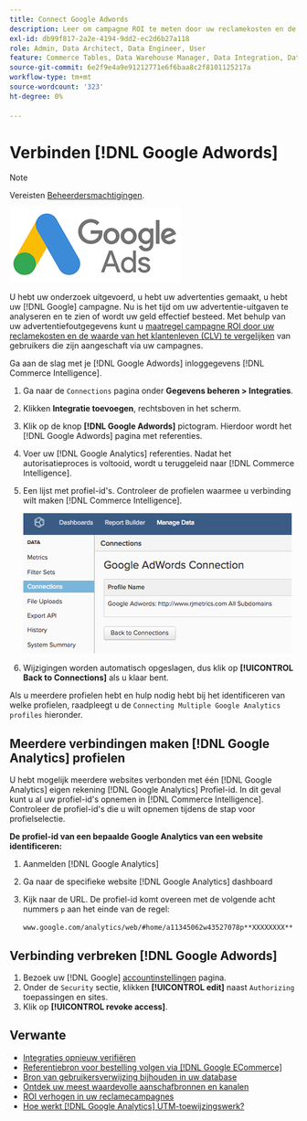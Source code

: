 ```yaml
---
title: Connect Google Adwords
description: Leer om campagne ROI te meten door uw reclamekosten en de waarde van de klantenlevensduur (CLV) van gebruikers te vergelijken die van uw campagnes worden verworven.
exl-id: db99f817-2a2e-4194-9dd2-ec2d6b27a118
role: Admin, Data Architect, Data Engineer, User
feature: Commerce Tables, Data Warehouse Manager, Data Integration, Data Import/Export
source-git-commit: 6e2f9e4a9e91212771e6f6baa8c2f8101125217a
workflow-type: tm+mt
source-wordcount: '323'
ht-degree: 0%

---
```


# Verbinden [!DNL Google Adwords]

>[!NOTE]
>
>Vereisten [Beheerdersmachtigingen](../../../administrator/user-management/user-management.md).

![](../../../assets/Google_Adwords_logo.png)

U hebt uw onderzoek uitgevoerd, u hebt uw advertenties gemaakt, u hebt uw [!DNL Google] campagne. Nu is het tijd om uw advertentie-uitgaven te analyseren en te zien of wordt uw geld effectief besteed. Met behulp van uw advertentiefoutgegevens kunt u [maatregel campagne ROI door uw reclamekosten en de waarde van het klantenleven (CLV) te vergelijken](../../analysis/roi-ad-camp.md) van gebruikers die zijn aangeschaft via uw campagnes.

Ga aan de slag met je [!DNL Google Adwords] inloggegevens [!DNL Commerce Intelligence].

1. Ga naar de `Connections` pagina onder **Gegevens beheren > Integraties**.
1. Klikken **Integratie toevoegen**, rechtsboven in het scherm.
1. Klik op de knop **[!DNL Google Adwords]** pictogram. Hierdoor wordt het [!DNL Google Adwords] pagina met referenties.
1. Voer uw [!DNL Google Analytics] referenties. Nadat het autorisatieproces is voltooid, wordt u teruggeleid naar [!DNL Commerce Intelligence].
1. Een lijst met profiel-id&#39;s. Controleer de profielen waarmee u verbinding wilt maken [!DNL Commerce Intelligence].

   ![](../../../assets/cnnct-profile.png)

1. Wijzigingen worden automatisch opgeslagen, dus klik op **[!UICONTROL Back to Connections]** als u klaar bent.

Als u meerdere profielen hebt en hulp nodig hebt bij het identificeren van welke profielen, raadpleegt u de `Connecting Multiple Google Analytics profiles` hieronder.

## Meerdere verbindingen maken [!DNL Google Analytics] profielen

U hebt mogelijk meerdere websites verbonden met één [!DNL Google Analytics] eigen rekening [!DNL Google Analytics] Profiel-id. In dit geval kunt u al uw profiel-id&#39;s opnemen in [!DNL Commerce Intelligence]. Controleer de profiel-id&#39;s die u wilt opnemen tijdens de stap voor profielselectie.

**De profiel-id van een bepaalde Google Analytics van een website identificeren:**

1. Aanmelden [!DNL Google Analytics]
1. Ga naar de specifieke website [!DNL Google Analytics] dashboard
1. Kijk naar de URL. De profiel-id komt overeen met de volgende acht nummers `p` aan het einde van de regel:

   `www.google.com/analytics/web/#home/a11345062w43527078p**XXXXXXXX**`

## Verbinding verbreken [!DNL Google Adwords]

1. Bezoek uw [!DNL Google] [accountinstellingen](https://www.google.com/account/about/?hl=en) pagina.
1. Onder de `Security` sectie, klikken **[!UICONTROL edit]** naast `Authorizing` toepassingen en sites.
1. Klik op **[!UICONTROL revoke access]**.

## Verwante

* [Integraties opnieuw verifiëren](https://experienceleague.adobe.com/docs/commerce-knowledge-base/kb/how-to/mbi-reauthenticating-integrations.html)
* [Referentiebron voor bestelling volgen via [!DNL Google ECommerce]](../integrations/google-ecommerce.md)
* [Bron van gebruikersverwijzing bijhouden in uw database](../../analysis/google-track-user-acq.md)
* [Ontdek uw meest waardevolle aanschafbronnen en kanalen](../../analysis/most-value-source-channel.md)
* [ROI verhogen in uw reclamecampagnes](../../analysis/roi-ad-camp.md)
* [Hoe werkt [!DNL Google Analytics] UTM-toewijzingswerk?](../../analysis/utm-attributes.md)
